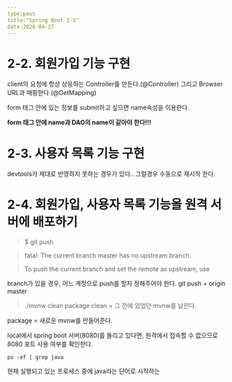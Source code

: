 ```yaml
---
type:post
title:"Spring Boot 2-2"
date:2020-04-27
---
```


# 2-2. 회원가입 기능 구현

client의 요청에 항상 상응하는 Controller를 만든다.(@Controller) 그리고 Browser URL과 매핑한다.(@GetMapping)

form 태그 안에 있는 정보를 submit하고 싶으면 name속성을 이용한다.

**form 태그 안에 name과 DAO의 name이 같아야 한다!!!**

# 2-3. 사용자 목록 기능 구현

devtools가 제대로 반영하지 못하는 경우가 있다.. 그럴경우 수동으로 재시작 한다.

# 2-4. 회원가입, 사용자 목록 기능을 원격 서버에 배포하기


>$ git push

>fatal: The current branch master has no upstream branch.

>To push the current branch and set the remote as upstream, use

branch가 있을 경우, 어느 계정으로 push를 할지 정해주어야 한다.
git push + origin master

>./mvnw clean package
clean = 그 전에 있었던 mvnw를 날린다.

package = 새로운 mvnw를 만들어준다.

local에서 spring boot 서버(8080)를 돌리고 있다면, 원격에서 접속할 수 없으므로 8080 포트 사용 여부를 확인한다.

```
ps -ef | grep java
```

현재 실행되고 있는 프로세스 중에 java라는 단어로 시작하는 
